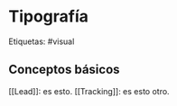 # Tipografía
Etiquetas: #visual

## Conceptos básicos
[[Lead]]: es esto.
[[Tracking]]: es esto otro.